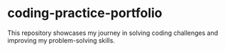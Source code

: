 # coding-practice-portfolio
This repository showcases my journey in solving coding challenges and improving my problem-solving skills.
